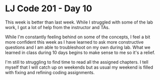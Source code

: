 <h1>LJ Code 201 - Day 10</h1>

<p>This week is better than last week. While I struggled with some of the lab work, I got a lot of
help from the instructor and TAs.</p>

<p>While I'm constantly feeling behind on some of the concepts, I feel a bit more confident this
week as I have learned to ask more constructive questions and I am able to troubleshoot on my own
during lab.  What we learned in class during 10 days begins to make sense to me so it's a relief.</p>

<p>I'm still to struggling to find time to read all the assigned chapters. I tell myself that I will
catch up on weekends but as usual my weekend is filled with fixing and refining coding
assignments.</p>